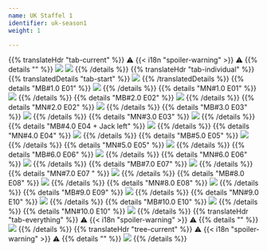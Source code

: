 ```yaml
---
name: UK Staffel 1
identifier: uk-season1
weight: 1

---
```

{{% translateHdr "tab-current" %}}
:warning: {{< i18n "spoiler-warning" >}} :warning:
{{% details "" %}}
![](/sim-ayto/uk01/uk01_tab.png)
![](/sim-ayto/uk01/uk01_sum.png)
{{% /details %}}
{{% translateHdr "tab-individual" %}}
{{% translatedDetails "tab-start" %}}
![](/sim-ayto/uk01/uk01_0.png)
{{% /translatedDetails %}}
{{% details "MB#1.0 E01" %}}
![](/sim-ayto/uk01/uk01_1.png)
{{% /details %}}
{{% details "MN#1.0 E01" %}}
![](/sim-ayto/uk01/uk01_2.png)
{{% /details %}}
{{% details "MB#2.0 E02" %}}
![](/sim-ayto/uk01/uk01_3.png)
{{% /details %}}
{{% details "MN#2.0 E02" %}}
![](/sim-ayto/uk01/uk01_4.png)
{{% /details %}}
{{% details "MB#3.0 E03" %}}
![](/sim-ayto/uk01/uk01_5.png)
{{% /details %}}
{{% details "MN#3.0 E03" %}}
![](/sim-ayto/uk01/uk01_6.png)
{{% /details %}}
{{% details "MB#4.0 E04 + Jack left" %}}
![](/sim-ayto/uk01/uk01_7.png)
{{% /details %}}
{{% details "MN#4.0 E04" %}}
![](/sim-ayto/uk01/uk01_8.png)
{{% /details %}}
{{% details "MB#5.0 E05" %}}
![](/sim-ayto/uk01/uk01_9.png)
{{% /details %}}
{{% details "MN#5.0 E05" %}}
![](/sim-ayto/uk01/uk01_10.png)
{{% /details %}}
{{% details "MB#6.0 E06" %}}
![](/sim-ayto/uk01/uk01_11.png)
{{% /details %}}
{{% details "MN#6.0 E06" %}}
![](/sim-ayto/uk01/uk01_12.png)
{{% /details %}}
{{% details "MB#7.0 E07" %}}
![](/sim-ayto/uk01/uk01_13.png)
{{% /details %}}
{{% details "MN#7.0 E07 " %}}
![](/sim-ayto/uk01/uk01_14.png)
{{% /details %}}
{{% details "MB#8.0 E08" %}}
![](/sim-ayto/uk01/uk01_15.png)
{{% /details %}}
{{% details "MN#8.0 E08" %}}
![](/sim-ayto/uk01/uk01_16.png)
{{% /details %}}
{{% details "MB#9.0 E09" %}}
![](/sim-ayto/uk01/uk01_17.png)
{{% /details %}}
{{% details "MN#9.0 E10" %}}
![](/sim-ayto/uk01/uk01_18.png)
{{% /details %}}
{{% details "MB#10.0 E10" %}}
![](/sim-ayto/uk01/uk01_19.png)
{{% /details %}}
{{% details "MN#10.0 E10" %}}
![](/sim-ayto/uk01/uk01_20.png)
{{% /details %}}
{{% translateHdr "tab-everything" %}}
:warning: {{< i18n "spoiler-warning" >}} :warning:
{{% details "" %}}
![](/sim-ayto/uk01/uk01.col.png)
{{% /details %}}
{{% translateHdr "tree-current" %}}
:warning: {{< i18n "spoiler-warning" >}} :warning:
{{% details "" %}}
![](/sim-ayto/uk01/uk01.png)
{{% /details %}}
